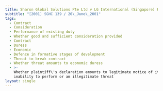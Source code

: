 ```yaml
---
title: Sharon Global Solutions Pte Ltd v LG International (Singapore) Pte Ltd
subtitle: "[2001] SGHC 139 / 20\_June\_2001"
tags:
  - Contract
  - Consideration
  - Performance of existing duty
  - Whether good and sufficient consideration provided
  - Contract
  - Duress
  - Economic
  - Defence in formative stages of development
  - Threat to break contract
  - Whether threat amounts to economic duress
  - >-
    Whether plaintiff\'s declaration amounts to legitimate notice of its
    inability to perform or an illegitimate threat
layout: single
---
```


